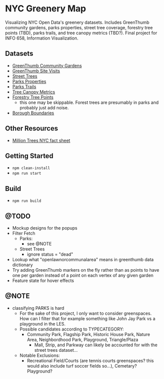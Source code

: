# NYC Greenery Map
Visualizing NYC Open Data's greenery datasets. Includes GreenThumb community gardens, parks properties, street tree coverage, forestry tree points (TBD), parks trails, and tree canopy metrics (TBD?). Final project for INFO 658, Information Visualization.


## Datasets
- [GreenThumb Community Gardens](https://data.cityofnewyork.us/dataset/GreenThumb-Garden-Info/p78i-pat6)
- [GreenThumb Site Visits](https://data.cityofnewyork.us/Environment/GreenThumb-Site-Visits/xqbk-beh5)
- [Street Trees](https://data.cityofnewyork.us/Environment/2015-Street-Tree-Census-Tree-Data/pi5s-9p35)
- [Parks Properties](https://data.cityofnewyork.us/Recreation/Parks-Properties/enfh-gkve)
- [Parks Trails](https://data.cityofnewyork.us/Environment/Parks-Trails/vjbm-hsyr)
- [Tree Canopy Metrics](https://data.cityofnewyork.us/Environment/NYC-Urban-Tree-Canopy-Assessment-Metrics-2010/hnxz-kkn5)
- [Forestry Tree Points](https://data.cityofnewyork.us/Environment/Forestry-Tree-Points/hn5i-inap)
    - this one may be skippable. Forest trees are presumably in parks and probably just add noise.
- [Borough Boundaries](https://data.cityofnewyork.us/City-Government/Borough-Boundaries/tqmj-j8zm)

## Other Resources
- [Million Trees NYC fact sheet](https://www.milliontreesnyc.org/html/urban_forest/urban_forest_facts.shtml)


## Getting Started
- `npm clean-install`
- `npm run start`


## Build
- `npm run build`


## @TODO
- Mockup designs for the popups
- Filter Fetch
    - Parks:
        - see @NOTE
    - Street Trees
        - ignore status = "dead"
- Lookup what "openlawnorcommunalarea" means in greenthumb data dictionary
- Try adding GreenThumb markers on the fly rather than as points to have one per garden instead of a point on each vertex of any given garden
- Feature state for hover effects


## @NOTE
- classifying PARKS is hard
    - For the sake of this project, I only want to consider greenspaces. How can I filter that for example something like John Jay Park vs a playground in the LES.
    - Possible candidates according to TYPECATEGORY:
        - Community Park, Flagship Park, Historic House Park,  Nature Area, Neighbordhood Park, Playground, Triangle/Plaza
            - Mall, Strip, and Parkway can likely be accounted for with the street trees dataset...
    - Notable Exclusions:
        - Recreational Field/Courts (are tennis courts greenspaces? this would also include turf soccer fields so...), Cemetary? Playground?
